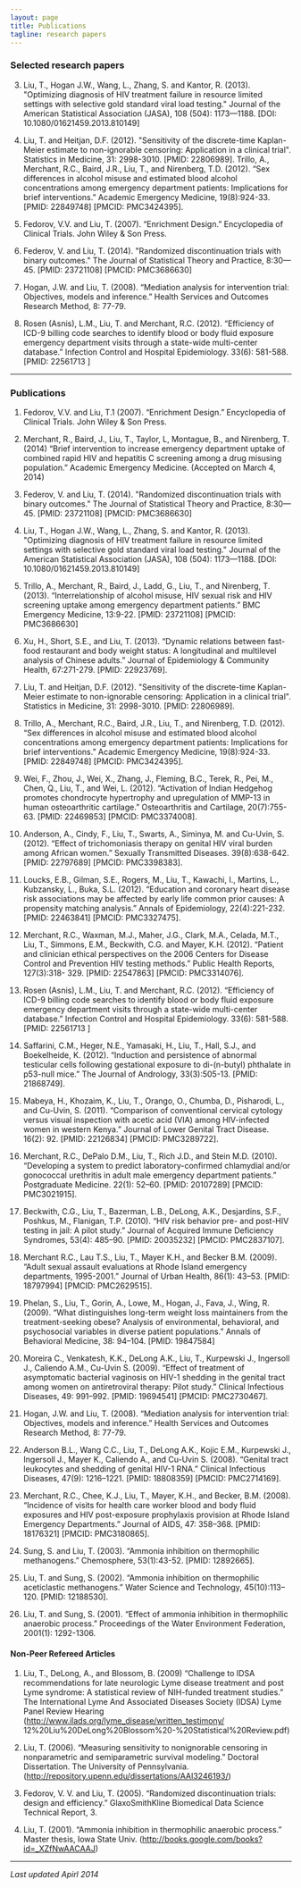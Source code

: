 ```yaml
---
layout: page
title: Publications  
tagline: research papers 
---
```


### Selected research papers 

3. Liu, T., Hogan J.W., Wang, L., Zhang, S. and Kantor, R. (2013). "Optimizing diagnosis of HIV treatment failure in resource limited settings with selective gold standard viral load testing." Journal of the American Statistical Association (JASA), 108 (504): 1173—1188. [DOI: 10.1080/01621459.2013.810149]

4. Liu, T. and Heitjan, D.F. (2012). "Sensitivity of the discrete-time Kaplan-Meier estimate to non-ignorable censoring: Application in a clinical trial". Statistics in Medicine, 31: 2998-3010. [PMID: 22806989]. 
Trillo, A., Merchant, R.C., Baird, J.R., Liu, T., and Nirenberg, T.D. (2012). “Sex differences in alcohol misuse and estimated blood alcohol concentrations among emergency department patients: Implications for brief interventions.” Academic Emergency Medicine, 19(8):924-33. [PMID: 22849748] [PMCID: PMC3424395]. 

1. Fedorov, V.V. and Liu, T. (2007). “Enrichment Design.” Encyclopedia of Clinical Trials. John Wiley & Son Press. 

2. Federov, V. and Liu, T. (2014). "Randomized discontinuation trials with binary outcomes." The Journal of Statistical Theory and Practice, 8:30—45. [PMID: 23721108] [PMCID: PMC3686630]

7. Hogan, J.W. and Liu, T. (2008). “Mediation analysis for intervention trial: Objectives, models and inference.” Health Services and Outcomes Research Method, 8: 77-79. 

5. Rosen (Asnis), L.M., Liu, T. and Merchant, R.C. (2012). “Efficiency of ICD-9 billing code searches to identify blood or body fluid exposure emergency department visits through a state-wide multi-center database.” Infection Control and Hospital Epidemiology. 33(6): 581-588. [PMID: 22561713 ] 

---

### Publications 

1. Fedorov, V.V. and Liu, T.1 (2007). “Enrichment Design.” Encyclopedia of Clinical Trials. John Wiley & Son Press. 

2. Merchant, R., Baird, J., Liu, T., Taylor, L, Montague, B., and Nirenberg, T. (2014)  “Brief intervention to increase emergency department uptake of combined rapid HIV and hepatitis C screening among a drug misusing population.” Academic Emergency Medicine. (Accepted on March 4, 2014)

3. Federov, V. and Liu, T. (2014). "Randomized discontinuation trials with binary outcomes." The Journal of Statistical Theory and Practice, 8:30—45. [PMID: 23721108] [PMCID: PMC3686630]

1. Liu, T., Hogan J.W., Wang, L., Zhang, S. and Kantor, R. (2013). "Optimizing diagnosis of HIV treatment failure in resource limited settings with selective gold standard viral load testing." Journal of the American Statistical Association (JASA), 108 (504): 1173—1188. [DOI: 10.1080/01621459.2013.810149]

2. Trillo, A., Merchant, R., Baird, J., Ladd, G., Liu, T., and Nirenberg, T. (2013). “Interrelationship of alcohol misuse, HIV sexual risk and HIV screening uptake among emergency department patients.” BMC Emergency Medicine, 13:9-22. [PMID: 23721108] [PMCID: PMC3686630]

3. Xu, H., Short, S.E., and Liu, T. (2013). “Dynamic relations between fast-food restaurant and body weight status: A longitudinal and multilevel analysis of Chinese adults.” Journal of Epidemiology & Community Health, 67:271-279. [PMID: 22923769]. 

4. Liu, T. and Heitjan, D.F. (2012). "Sensitivity of the discrete-time Kaplan-Meier estimate to non-ignorable censoring: Application in a clinical trial". Statistics in Medicine, 31: 2998-3010. [PMID: 22806989]. 

5. Trillo, A., Merchant, R.C., Baird, J.R., Liu, T., and Nirenberg, T.D. (2012). “Sex differences in alcohol misuse and estimated blood alcohol concentrations among emergency department patients: Implications for brief interventions.” Academic Emergency Medicine, 19(8):924-33. [PMID: 22849748] [PMCID: PMC3424395]. 

6. Wei, F., Zhou, J., Wei, X., Zhang, J., Fleming, B.C., Terek, R., Pei, M., Chen, Q., Liu, T., and Wei, L. (2012). “Activation of Indian Hedgehog promotes chondrocyte hypertrophy and upregulation of MMP-13 in human osteoarthritic cartilage.” Osteoarthritis and Cartilage, 20(7):755-63. [PMID: 22469853] [PMCID: PMC3374008]. 

7. Anderson, A., Cindy, F., Liu, T., Swarts, A., Siminya, M. and Cu-Uvin, S. (2012). “Effect of trichomoniasis therapy on genital HIV viral burden among African women.” Sexually Transmitted Diseases. 39(8):638-642. [PMID: 22797689] [PMCID: PMC3398383]. 

1. Loucks, E.B., Gilman, S.E., Rogers, M., Liu, T., Kawachi, I., Martins, L., Kubzansky, L., Buka, S.L. (2012). “Education and coronary heart disease risk associations may be affected by early life common prior causes: A propensity matching analysis.” Annals of Epidemiology, 22(4):221-232. [PMID: 22463841] [PMCID: PMC3327475]. 

1. Merchant, R.C., Waxman, M.J., Maher, J.G., Clark, M.A., Celada, M.T., Liu, T., Simmons, E.M., Beckwith, C.G. and Mayer, K.H. (2012). “Patient and clinician ethical perspectives on the 2006 Centers for Disease Control and Prevention HIV testing methods.” Public Health Reports, 127(3):318- 329. [PMID: 22547863] [PMCID: PMC3314076]. 

1. Rosen (Asnis), L.M., Liu, T. and Merchant, R.C. (2012). “Efficiency of ICD-9 billing code searches to identify blood or body fluid exposure emergency department visits through a state-wide multi-center database.” Infection Control and Hospital Epidemiology. 33(6): 581-588. [PMID: 22561713 ] 

1. Saffarini, C.M., Heger, N.E., Yamasaki, H., Liu, T., Hall, S.J., and Boekelheide, K. (2012). “Induction and persistence of abnormal testicular cells following gestational exposure to di-(n-butyl) phthalate in p53-null mice.” The Journal of Andrology, 33(3):505-13. [PMID: 21868749]. 

1. Mabeya, H., Khozaim, K., Liu, T., Orango, O., Chumba, D., Pisharodi, L., and Cu-Uvin, S. (2011). “Comparison of conventional cervical cytology versus visual inspection with acetic acid (VIA) among HIV-infected women in western Kenya.” Journal of Lower Genital Tract Disease. 16(2): 92. [PMID: 22126834] [PMCID: PMC3289722]. 

1. Merchant, R.C., DePalo D.M., Liu, T., Rich J.D., and Stein M.D. (2010). “Developing a system to predict laboratory-confirmed chlamydial and/or gonococcal urethritis in adult male emergency department patients.” Postgraduate Medicine. 22(1): 52–60. [PMID: 20107289] [PMCID: PMC3021915]. 

1. Beckwith, C.G., Liu, T., Bazerman, L.B., DeLong, A.K., Desjardins, S.F., Poshkus, M., Flanigan, T.P. (2010). “HIV risk behavior pre- and post-HIV testing in jail: A pilot study.” Journal of Acquired Immune Deficiency Syndromes, 53(4): 485–90. [PMID: 20035232] [PMCID: PMC2837107]. 

1. Merchant R.C., Lau T.S., Liu, T., Mayer K.H., and Becker B.M. (2009). “Adult sexual assault evaluations at Rhode Island emergency departments, 1995-2001.” Journal of Urban Health, 86(1): 43–53. [PMID: 18797994] [PMCID: PMC2629515]. 

1. Phelan, S., Liu, T., Gorin, A., Lowe, M., Hogan, J., Fava, J., Wing, R. (2009). “What distinguishes long-term weight loss maintainers from the treatment-seeking obese? Analysis of environmental, behavioral, and psychosocial variables in diverse patient populations.” Annals of Behavioral Medicine, 38: 94–104. [PMID: 19847584] 

1. Moreira C., Venkatesh, K.K., DeLong A.K., Liu, T., Kurpewski J., Ingersoll J., Caliendo A.M., Cu-Uvin S. (2009). “Effect of treatment of asymptomatic bacterial vaginosis on HIV-1 shedding in the genital tract among women on antiretroviral therapy: Pilot study.” Clinical Infectious Diseases, 49: 991–992. [PMID: 19694541] [PMCID: PMC2730467].

1. Hogan, J.W. and Liu, T. (2008). “Mediation analysis for intervention trial: Objectives, models and inference.” Health Services and Outcomes Research Method, 8: 77-79. 

1. Anderson B.L., Wang C.C., Liu, T., DeLong A.K., Kojic E.M., Kurpewski J., Ingersoll J., Mayer K., Caliendo A., and Cu-Uvin S. (2008). “Genital tract leukocytes and shedding of genital HIV-1 RNA.” Clinical Infectious Diseases, 47(9): 1216–1221. [PMID: 18808359] [PMCID: PMC2714169]. 

1. Merchant, R.C., Chee, K.J., Liu, T., Mayer, K.H., and Becker, B.M. (2008). “Incidence of visits for health care worker blood and body fluid exposures and HIV post-exposure prophylaxis provision at Rhode Island Emergency Departments.” Journal of AIDS, 47: 358–368. [PMID: 18176321] [PMCID: PMC3180865]. 

1. Sung, S. and Liu, T. (2003). “Ammonia inhibition on thermophilic methanogens.” Chemosphere, 53(1):43-52. [PMID: 12892665].

1. Liu, T. and Sung, S. (2002). “Ammonia inhibition on thermophilic aceticlastic methanogens.” Water Science and Technology, 45(10):113–120. [PMID: 12188530].

1. Liu, T. and Sung, S. (2001). “Effect of ammonia inhibition in thermophilic anaerobic process.” Proceedings of the Water Environment Federation, 2001(1): 1292-1306.

#### Non-Peer Refereed Articles

1. Liu, T., DeLong, A., and Blossom, B. (2009) “Challenge to IDSA recommendations for late neurologic Lyme disease treatment and post Lyme syndrome: A statistical review of NIH-funded treatment studies.” The International Lyme And Associated Diseases Society (IDSA) Lyme Panel Review Hearing (http://www.ilads.org/lyme_disease/written_testimony/ 12%20Liu%20DeLong%20Blossom%20-%20Statistical%20Review.pdf)

1. Liu, T. (2006). “Measuring sensitivity to nonignorable censoring in nonparametric and semiparametric survival modeling.” Doctoral Dissertation. The University of Pennsylvania. (http://repository.upenn.edu/dissertations/AAI3246193/)

1. Fedorov, V. V. and Liu, T. (2005). “Randomized discontinuation trials: design and efficiency.” GlaxoSmithKline Biomedical Data Science Technical Report, 3.

1. Liu, T. (2001). “Ammonia inhibition in thermophilic anaerobic process.” Master thesis, Iowa State Univ. (http://books.google.com/books?id=_XZfNwAACAAJ)


--- 
*Last updated Apirl 2014*